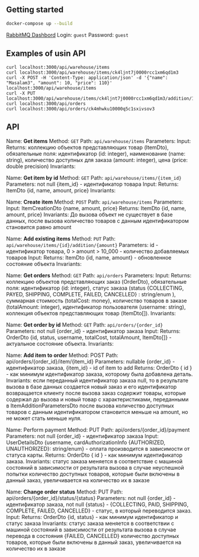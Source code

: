 ## Getting started

```bash
docker-compose up --build
```


[RabbitMQ Dashbord](http://localhost:15672/#/queues)
Login: `guest`
Password: `guest`

## Examples of usin API

```
curl localhost:3000/api/warehouse/items
curl localhost:3000/api/warehouse/items/ck4ljnt7j0000rcc1xm6qd1m3
curl -X POST -H 'Content-Type: application/json' -d '{"name": "Masalam3", "amount": 10, "price": 110}' localhost:3000/api/warehouse/items
curl -X PUT localhost:3000/api/warehouse/items/ck4ljnt7j0000rcc1xm6qd1m3/addition/100
curl localhost:3000/api/orders
curl localhost:3000/api/orders/ck4mhwku10000q5c1sxivsov3
```


## API

Name: **Get items**
Method: `GET`
Path: `api/warehouse/items`
Parameters:
Input:
Returns: коллекцию объектов представляющих товар (ItemDto), обязательные поля: идентификатор (id: integer), наименование (name: string), количество доступных для заказа (amount: integer), цена (price: double precision)
Invariants:

Name: **Get item by id**
Method: `GET`
Path: `api/warehouse/items/{item_id}`
Parameters: not null {item_id} - идентификатор товара
Input:
Returns:
ItemDto {id, name, amount, price}
Invariants:

Name: **Create item**
Method: `POST`
Path: `api/warehouse/items`
Parameters:
Input: ItemCreationDto {name, amount, price}
Returns:
ItemDto {id, name, amount, price}
Invariants:
До вызова объект не существует в базе данных, после вызова количество товаров с данным идентификатором становится равно amount

Name: **Add existing items**
Method: `PUT`
Path: `api/warehouse/items/{id}/addition/{amount}`
Parameters: id - идентификатор товара, 0 > amount > 10_000 - количество добавляемых товаров
Input:
Returns: ItemDto {id, name, amount} - обновленное состояние объекта
Invariants:

Name: **Get orders**
Method: `GET`
Path: `api/orders`
Parameters:
Input:
Returns: коллекцию объектов представляющих заказ (OrderDto), обязательные поля: идентификатор (id: integer), статус заказа (status {COLLECTING, PAYED, SHIPPING, COMPLETE, FAILED, CANCELLED} : string/enum ), суммарная стоимость (totalCost: money), количество товаров в заказе (totalAmount: integer), идентификатор пользователя (username: string), коллекция объектов представляющих товар (ItemDto[]).
Invariants:

Name: **Get order by id**
Method: `GET`
Path: `api/orders/{order_id}`
Parameters: not null {order_id} - идентификатор заказа
Input:
Returns:  OrderDto {id, status, username, totalCost, totalAmount, ItemDto[]} - актуальное состояние объекта.
Invariants:

Name: **Add item to order**
Method: POST
Path: api/orders/{order_id}/item/{item_id}
Parameters: nullable {order_id} - идентификатор заказа, {item_id} - id of item to add
Returns:
OrderDto { id } - как минимум идентификатор заказа, которому была добавлена деталь.
Invariants:
если переданный идентификатор заказа null, то в результате вызова в базе данных создается новый заказ и его идентификатор возвращается клиенту
после вызова заказ содержит товары, которые содержал до вызова и новый товар с характеристиками, переданными в ItemAdditionParametersDto
после вызова количество доступных товаров с данным идентификатором становится меньше на amount, но не может стать меньше нуля.

Name: Perform payment
Method: PUT
Path: api/orders/{order_id}/payment
Parameters: not null {order_id} - идентификатор заказа
Input: UserDetailsDto {username, cardAuthorizationInfo {AUTHORIZED, UNAUTHORIZED}: string/enum} - оплата производится в зависимости от статуса карты.
Returns:
OrderDto { id } - как минимум идентификатор заказа.
Invariants:
статус заказа меняется в соответствие с машиной состояний в зависимости от результата вызова
в случае неуспешной попытки количество доступных товаров, которые были включены в данный заказ, увеличивается на количество их в заказе

Name: **Change order status**
Method: PUT
Path: api/orders/{order_id}/status/{status}
Parameters: not null {order_id} - идентификатор заказа, not null {status} - {COLLECTING, PAID, SHIPPING, COMPLETE, FAILED, CANCELLED} - статус, в который переводится заказ.
Input:
Returns: OrderDto {id, status} - как минимум идентификатор и статус заказа
Invariants:
статус заказа меняется в соответствии с машиной состояний в зависимости от результата вызова
в случае перевода в состояния {FAILED, CANCELLED} количество доступных товаров, которые были включены в данный заказ, увеличивается на количество их в заказе
